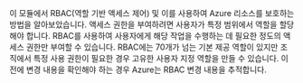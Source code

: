 이 모듈에서 RBAC(역할 기반 액세스 제어) 및 이를 사용하여 Azure 리소스를 보호하는 방법을 알아보았습니다. 액세스 권한을 부여하려면 사용자가 특정 범위에서 역할을 할당해야 합니다. RBAC를 사용하여 사용자에게 해당 작업을 수행하는 데 필요한 정도의 액세스 권한만 부여할 수 있습니다. RBAC에는 70개가 넘는 기본 제공 역할이 있지만 조직에서 특정 사용 권한이 필요한 경우 고유한 사용자 지정 역할을 만들 수 있습니다. 이전에 변경 내용을 확인해야 하는 경우 Azure는 RBAC 변경 내용을 추적합니다.
